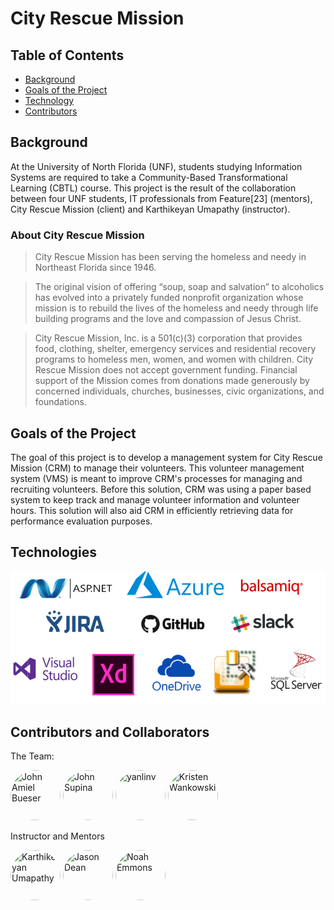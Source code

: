# City Rescue Mission

## Table of Contents

- [Background](#background)
- [Goals of the Project](#goals-of-the-project)
- [Technology](#technology)
- [Contributors](#contributors)

## Background
At the University of North Florida (UNF), students studying Information Systems are required to take a  Community-Based Transformational Learning (CBTL) course. This project is the result of the collaboration between four UNF students, IT professionals from Feature[23] (mentors), City Rescue Mission (client) and Karthikeyan Umapathy (instructor).

### About City Rescue Mission
>City Rescue Mission has been serving the homeless and needy in Northeast Florida since 1946.

>The original vision of offering “soup, soap and salvation” to alcoholics has evolved into a privately funded nonprofit organization whose mission is to rebuild the lives of the homeless and needy through life building programs and the love and compassion of Jesus Christ.

>City Rescue Mission, Inc. is a 501(c)(3) corporation that provides food, clothing, shelter, emergency services and residential recovery programs to homeless men, women, and women with children. City Rescue Mission does not accept government funding. Financial support of the Mission comes from donations made generously by concerned individuals, churches, businesses, civic organizations, and foundations.

## Goals of the Project
The goal of this project is to develop a management system for City Rescue Mission (CRM) to manage their volunteers. This volunteer management system (VMS) is meant to improve CRM's processes for managing and recruiting volunteers. Before this solution, CRM was using a paper based system to keep track and manage volunteer information and volunteer hours. This solution will also aid CRM in efficiently retrieving data for performance evaluation purposes.

## Technologies
<p align="center">
        <img src="Technologies.png" alt="Technologies"/>
</p>

## Contributors and Collaborators
The Team:

<a href="https://github.com/JABueser"><img src="https://avatars0.githubusercontent.com/u/36246262?s=400&v=4" style="border-radius:50%" title="John Amiel Bueser" width="80px" height="80px"></a> <a href="https://github.com/jsupina"><img src="https://avatars0.githubusercontent.com/u/22897955?s=400&v=4" style="border-radius:50%" title="John Supina" width="80px" height="80px"></a> <a href="https://github.com/yanlinv"><img src="https://avatars1.githubusercontent.com/u/9778930?s=400&v=4" style="border-radius:50%" title="yanlinv" width="80px" height="80px"></a> <a href="https://github.com/kwankowski"><img src="https://avatars0.githubusercontent.com/u/36246137?s=400&v=4" style="border-radius:50%" title="Kristen Wankowski" width="80px" height="80px"></a>

Instructor and Mentors

<a href="https://github.com/kumapathy"><img src="https://avatars0.githubusercontent.com/u/12943121?s=400&v=4" style="border-radius:50%" title="Karthikeyan Umapathy" width="80px" height="80px"></a>
<a href="https://github.com/DeanMachine"><img src="https://avatars1.githubusercontent.com/u/3276217?s=400&v=4" style="border-radius:50%" title="Jason Dean" width="80px" height="80px"></a>
<a href="https://github.com/neefly21"><img src="https://avatars3.githubusercontent.com/u/5705451?s=400&v=4" style="border-radius:50%" title="Noah Emmons" width="80px" height="80px"></a>
